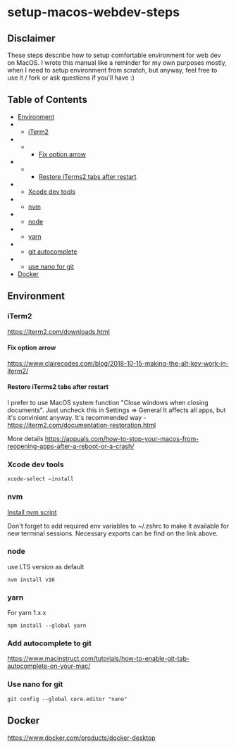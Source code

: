 # setup-macos-webdev-steps

## Disclaimer
These steps describe how to setup comfortable environment for web dev on MacOS.
I wrote this manual like a reminder for my own purposes mostly, when I need to setup environment from scratch, but anyway, feel free to use it / fork or ask questions if you'll have :)

## Table of Contents
- [Environment](#environment)
- - [iTerm2](#iterm2)
- - - [Fix option arrow](#arrows-navigation)
- - - [Restore iTerms2 tabs after restart](#restore-tabs)
- - [Xcode dev tools](#xcode-dev-tools)
- - [nvm](#nvm)
- - [node](#node)
- - [yarn](#yarn)
- - [git autocomplete](#git-autocomplete)
- - [use nano for git](#git-nano)
- [Docker](#docker)


## Environment <a name="environment" />
### iTerm2 <a name="iterm2" />
https://iterm2.com/downloads.html

#### Fix option arrow <a name="arrows-navigation" />
https://www.clairecodes.com/blog/2018-10-15-making-the-alt-key-work-in-iterm2/

#### Restore iTerms2 tabs after restart <a name="restore-tabs" />
I prefer to use MacOS system function "Close windows when closing documents".
Just uncheck this in Settings => General
It affects all apps, but it's convinient anyway.
It's recommended way - https://iterm2.com/documentation-restoration.html

More details
https://appuals.com/how-to-stop-your-macos-from-reopening-apps-after-a-reboot-or-a-crash/

### Xcode dev tools <a name="xcode-dev-tools" />
`xcode-select –install`

### nvm <a name="nvm" />

[Install nvm script](https://github.com/nvm-sh/nvm#install--update-script)

Don't forget to add required env variables to ~/.zshrc to make it available for new terminal sessions.
Necessary exports can be find on the link above.

### node <a name="node" />
use LTS version as default

`nvm install v16`

### yarn <a name="yarn" />
For yarn 1.x.x

`npm install --global yarn`

### Add autocomplete to git <a name="git-autocomplete" />
https://www.macinstruct.com/tutorials/how-to-enable-git-tab-autocomplete-on-your-mac/

### Use nano for git <a name="git-nano" />
`git config --global core.editor "nano"`

## Docker <a name="docker" />
https://www.docker.com/products/docker-desktop
